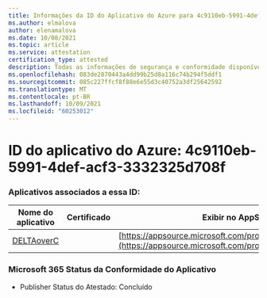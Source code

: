 ```yaml
---
title: Informações da ID do Aplicativo do Azure para 4c9110eb-5991-4def-acf3-3332325d708f
ms.author: elmalova
author: elenamalova
ms.date: 10/08/2021
ms.topic: article
ms.service: attestation
certification_type: attested
description: Todas as informações de segurança e conformidade disponíveis para 4c9110eb-5991-4def-acf3-3332325d708f.
ms.openlocfilehash: 083de2870443a4dd99b25d8a116c74b294f5ddf1
ms.sourcegitcommit: 085c227ffcf8f88e6e55d3c40752a3df25642592
ms.translationtype: MT
ms.contentlocale: pt-BR
ms.lasthandoff: 10/09/2021
ms.locfileid: "60253012"
---
```

# <a name="azure-app-id-4c9110eb-5991-4def-acf3-3332325d708f"></a>ID do aplicativo do Azure: 4c9110eb-5991-4def-acf3-3332325d708f


### <a name="apps-associated-with-this-id"></a>Aplicativos associados a essa ID:
| **Nome do aplicativo** | **Certificado** | **Exibir no AppSource** |
|--------------|---------------|-----------------------|
| [DELTAoverC](https://docs.microsoft.com/microsoft-365-app-certification/forward/WA200003286) |  | [https://appsource.microsoft.com/product/office/WA200003286](https://appsource.microsoft.com/product/office/WA200003286) |

### <a name="microsoft-365-app-compliance-status"></a>Microsoft 365 Status da Conformidade do Aplicativo
- Publisher Status do Atestado: Concluído
